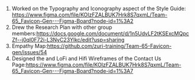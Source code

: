 1. Worked on the Typography and Iconography aspect of the Style Guide: https://www.figma.com/file/KOIzFZALBUK7Hrk8S7qxmL/Team-65_Favicon-Gen---Figma-Board?node-id=1%3A2
2. Drew the Research Plan with other group members:https://docs.google.com/document/d/1n5UdvLF2tKSExcMQpcZf--j0ql0F72i-L3NyC23Ylkc/edit?usp=sharing
3. Empathy Map:https://github.com/zuri-training/Team-65-Favicon-gen/issues/54
4. Designed the and LoFi and Hifi Wireframes of the Contact Us Page:https://www.figma.com/file/KOIzFZALBUK7Hrk8S7qxmL/Team-65_Favicon-Gen---Figma-Board?node-id=1%3A7
